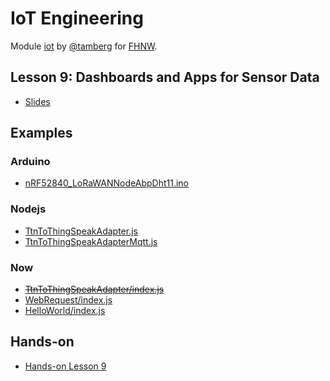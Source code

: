 # IoT Engineering
Module [iot](https://www.fhnw.ch/de/studium/module/9280188) by [@tamberg](https://twitter.com/tamberg) for [FHNW](https://www.fhnw.ch/).

## Lesson 9: Dashboards and Apps for Sensor Data
- [Slides](http://www.tamberg.org/fhnw/2022/hs/IoT09Dashboards.pdf)

## Examples
### Arduino
- [nRF52840_LoRaWANNodeAbpDht11.ino](Arduino/nRF52840_LoRaWANNodeAbpDht11/nRF52840_LoRaWANNodeAbpDht11.ino)

### Nodejs
- [TtnToThingSpeakAdapter.js](Nodejs/TtnToThingSpeakAdapter.js)
- [TtnToThingSpeakAdapterMqtt.js](Nodejs/TtnToThingSpeakAdapterMqtt.js)

### Now
- <s>[TtnToThingSpeakAdapter/index.js](Now/TtnToThingSpeakAdapter/index.js)</s>
- [WebRequest/index.js](Now/WebRequest/index.js)
- [HelloWorld/index.js](Now/HelloWorld/index.js)

## Hands-on
- [Hands-on Lesson 9](../../../../fhnw-iot-work-09/blob/master/README.md)

